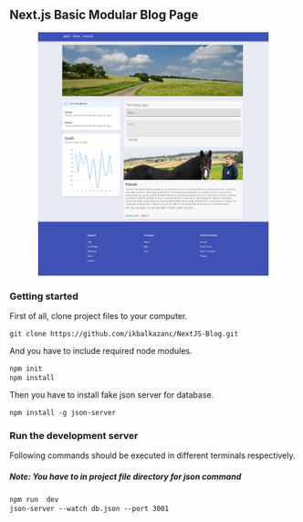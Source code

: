 <link rel="stylesheet" href="https://maxcdn.bootstrapcdn.com/bootstrap/4.0.0/css/bootstrap.min.css" integrity="sha384-Gn5384xqQ1aoWXA+058RXPxPg6fy4IWvTNh0E263XmFcJlSAwiGgFAW/dAiS6JXm" crossorigin="anonymous">

## Next.js Basic Modular Blog Page
<div align="center">
<img src="https://raw.githubusercontent.com/ikbalkazanc/NextJS-Blog/master/public/demo.png" alt="Logo" width="80%" >
 </div>
 
### Getting started
First of all, clone project files to your computer. 
```
git clone https://github.com/ikbalkazanc/NextJS-Blog.git
```
And you have to include required node modules. 
```
npm init
npm install
```
Then you have to install fake json server for database.
```
npm install -g json-server
```
### Run the development server
Following commands should be executed in different terminals respectively.
##### Note: You have to in project file directory for json command
```
npm run  dev
json-server --watch db.json --port 3001
```
